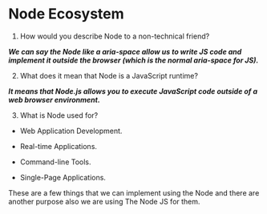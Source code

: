 # Node Ecosystem
1. How would you describe Node to a non-technical friend?  

***We can say the Node like a aria-space allow us to write JS code and implement it outside the browser (which is the normal aria-space for JS).***  

2. What does it mean that Node is a JavaScript runtime?  

***It means that Node.js allows you to execute JavaScript code outside of a web browser environment.***

3. What is Node used for?

- Web Application Development.

- Real-time Applications.

- Command-line Tools.

- Single-Page Applications.

These are a few things that we can implement using the Node and there are another purpose also we are using The Node JS for them.


